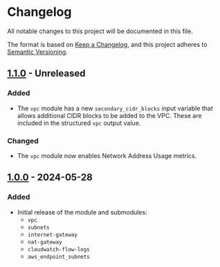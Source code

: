 # Changelog
All notable changes to this project will be documented in this file.

The format is based on [Keep a Changelog](https://keepachangelog.com/en/1.0.0/),
and this project adheres to [Semantic Versioning](https://semver.org/spec/v2.0.0.html).

## [1.1.0] - Unreleased
### Added

- The `vpc` module has a new `secondary_cidr_blocks` input variable that allows additional CIDR blocks to be added to the VPC.
  These are included in the structured `vpc` output value.
  
### Changed

- The `vpc` module now enables Network Address Usage metrics.

## [1.0.0] - 2024-05-28
### Added

- Initial release of the module and submodules:
  - `vpc`
  - `subnets`
  - `internet-gateway`
  - `nat-gateway`
  - `cloudwatch-flow-logs`
  - `aws_endpoint_subnets`

[1.1.0]: https://github.com/dflook/terraform-aws-vpc-network/compare/v1.0.0...v1.1.0
[1.0.0]: https://github.com/dflook/terraform-aws-vpc-network/tree/v1.0.0
